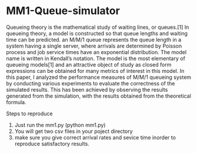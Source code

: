 # MM1-Queue-simulator
Queueing theory is the mathematical study of waiting lines, or queues.[1] In queueing theory, a model is constructed so that queue lengths and waiting time can be predicted. an M/M/1 queue represents the queue length in a system having a single server, where arrivals are determined by Poisson process and job service times have an exponential distribution. The model name is written in Kendall’s notation. The model is the most elementary of queueing models[1] and an attractive object of study as closed form expressions can be obtained for many metrics of interest in this model. In this paper, I analyzed the performance measures of M/M/1 queueing system by conducting various experiments to evaluate the correctness of the simulated results. This has been achieved by observing the results generated from the simulation, with the results obtained from the theoretical formula.

Steps to reproduce
1. Just run the mm1.py (python mm1.py)
2. You will get two csv files in your poject directory
3. make sure you give correct arrival rates and sevice time inorder to reproduce satisfactory results.
